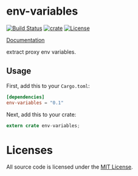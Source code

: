 # env-variables

[![Build Status](https://img.shields.io/travis/cssivision/env-variables.svg?style=flat-square)](https://travis-ci.org/cssivision/env-variables)
[![crate](https://img.shields.io/crates/v/env-variables.svg)](https://crates.io/crates/env-variables)
[![License](http://img.shields.io/badge/license-mit-blue.svg)](https://github.com/cssivision/env-variables/blob/master/LICENSE)

[Documentation](https://docs.rs/env-variables)

extract proxy env variables.

## Usage

First, add this to your `Cargo.toml`:

```toml
[dependencies]
env-variables = "0.1"
```

Next, add this to your crate:

```rust
extern crate env-variables;
```

# Licenses

All source code is licensed under the [MIT License](https://github.com/cssivision/env-variables/blob/master/LICENSE).